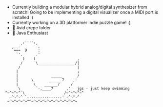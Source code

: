 <!-- ### Hey there 👋 -->

- Currently building a modular hybrid analog/digital synthesizer from scratch! Going to be implementing a digital visualizer once a MIDI port is installed :) 
- Currently working on a 3D platformer indie puzzle game! :) 
- 🌱 Avid crepe folder 
- 🌱 Java Enthusiast 

`````
        ,----,
   ___.`      `,
   `===  D     :
     `'.      .'
        )    (                   ,
       /      \_________________/|
      /                          |
     |                           ;
     |               _____       /
     |      \       ______7    ,'
     |       \    ______7     /
      \       `-,____7      ,'   jgs - just keep swimming
^~^~^~^`\                  /~^~^~^~^
  ~^~^~^ `----------------' ~^~^~^
 ~^~^~^~^~^^~^~^~^~^~^~^~^~^~^~^~


